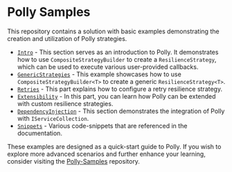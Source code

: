 # Polly Samples

This repository contains a solution with basic examples demonstrating the creation and utilization of Polly strategies.

- [`Intro`](./Intro) - This section serves as an introduction to Polly. It demonstrates how to use `CompositeStrategyBuilder` to create a `ResilienceStrategy`, which can be used to execute various user-provided callbacks.
- [`GenericStrategies`](./GenericStrategies) - This example showcases how to use `CompositeStrategyBuilder<T>` to create a generic `ResilienceStrategy<T>`.
- [`Retries`](./Retries) - This part explains how to configure a retry resilience strategy.
- [`Extensibility`](./Extensibility) - In this part, you can learn how Polly can be extended with custom resilience strategies.
- [`DependencyInjection`](./DependencyInjection) - This section demonstrates the integration of Polly with `IServiceCollection`.
- [`Snippets`](./Snippets) - Various code-snippets that are referenced in the documentation.

These examples are designed as a quick-start guide to Polly. If you wish to explore more advanced scenarios and further enhance your learning, consider visiting the [Polly-Samples](https://github.com/App-vNext/Polly-Samples) repository.
